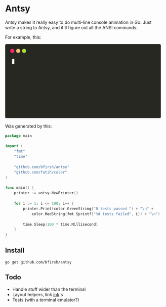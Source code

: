 # Antsy

Antsy makes it really easy to do multi-line console animation in Go. Just write a string to Antsy, and it'll figure out all the ANSI commands.

For example, this:

<!--
termtosvg -t window_frame -g 60x10
-->
![Example](./docs/example.svg)

Was generated by this:

```go
package main

import (
	"fmt"
	"time"

	"github.com/bfirsh/antsy"
	"github.com/fatih/color"
)

func main() {
	printer := antsy.NewPrinter()

	for i := 1; i <= 100; i++ {
		printer.Print(color.GreenString("0 tests passed ") + "\n" +
			color.RedString(fmt.Sprintf("%d tests failed", i)) + "\n")

		time.Sleep(100 * time.Millisecond)
	}
}
```


## Install

    go get github.com/bfirsh/antsy

## Todo

- Handle stuff wider than the terminal
- Layout helpers, link [ink](https://github.com/vadimdemedes/ink)'s
- Tests (with a terminal emulator?)

